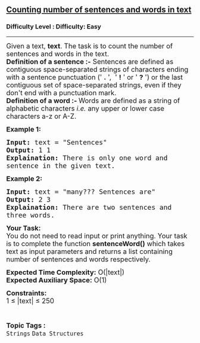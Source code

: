 <h2><a href="https://www.geeksforgeeks.org/problems/counting-number-of-sentences-and-words-in-text3226/1?page=2&category=Strings&status=unsolved,attempted&sortBy=accuracy">Counting number of sentences and words in text</a></h2><h3>Difficulty Level : Difficulty: Easy</h3><hr><div class="problems_problem_content__Xm_eO"><p><span style="font-size:18px">Given&nbsp;a&nbsp;text, <strong>text</strong>.&nbsp;The task is to count the number of sentences and words in the text.&nbsp;</span><br>
<span style="font-size:18px"><strong>Definition of a sentence :-</strong>&nbsp;Sentences are defined as contiguous space-separated&nbsp;strings of characters ending with a&nbsp;sentence punctuation (' <strong>.</strong> ',&nbsp; ' <strong>!</strong> ' or ' <strong>?</strong> ') or the last contiguous set of space-separated&nbsp;strings, even if they don't end with a punctuation mark.</span><br>
<span style="font-size:18px"><strong>Definition of a word :- </strong>Words&nbsp;are defined as a&nbsp;string&nbsp;of alphabetic characters&nbsp;<em>i.e. </em>any upper or lower case characters a-z or A-Z.</span></p>

<p><strong><span style="font-size:18px">Example 1:</span></strong></p>

<pre><span style="font-size:18px"><strong>Input:</strong> text = "Sentences"
<strong>Output:</strong> 1 1
<strong>Explaination:</strong> There is only one word and 
sentence in the given text.</span></pre>

<p><strong><span style="font-size:18px">Example 2:</span></strong></p>

<pre><span style="font-size:18px"><strong>Input:</strong> text = "many??? Sentences are"
<strong>Output:</strong> 2 3
<strong>Explaination:</strong> There are two sentences and 
three words.</span></pre>

<p><span style="font-size:18px"><strong>Your Task:</strong><br>
You do not need to read input or print anything. Your task is to complete the function <strong>sentenceWord()</strong> which takes text as input parameters and returns a list containing number of sentences and words respectively.</span></p>

<p><span style="font-size:18px"><strong>Expected Time Complexity:</strong> O(|text|)<br>
<strong>Expected Auxiliary Space:</strong> O(1)</span></p>

<p><span style="font-size:18px"><strong>Constraints:</strong><br>
1 ≤ |text| ≤ 250&nbsp;</span></p>
</div><br><p><span style=font-size:18px><strong>Topic Tags : </strong><br><code>Strings</code>&nbsp;<code>Data Structures</code>&nbsp;